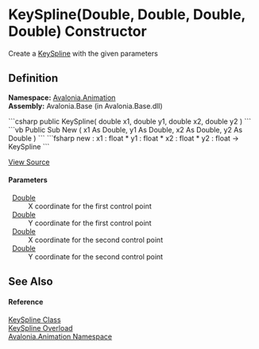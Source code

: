 # KeySpline(Double, Double, Double, Double) Constructor


Create a <a href="T_Avalonia_Animation_KeySpline">KeySpline</a> with the given parameters



## Definition
**Namespace:** <a href="N_Avalonia_Animation">Avalonia.Animation</a>  
**Assembly:** Avalonia.Base (in Avalonia.Base.dll)

<Tabs groupId="api-code-preview">
<TabItem value="csharp" label="C#">
```csharp
public KeySpline(
	double x1,
	double y1,
	double x2,
	double y2
)
```
</TabItem>
<TabItem value="vb" label="VB">
```vb
Public Sub New ( 
	x1 As Double,
	y1 As Double,
	x2 As Double,
	y2 As Double
)
```
</TabItem>
<TabItem value="fsharp" label="F#">
```fsharp
new : 
        x1 : float * 
        y1 : float * 
        x2 : float * 
        y2 : float -> KeySpline
```
</TabItem>
</Tabs>



<a href="https://github.com/AvaloniaUI/Avalonia/tree/master/src/Avalonia.Base/Animation/KeySpline.cs#L65" title="View the source code">View Source</a>



#### Parameters
<dl><dt>  <a href="https://learn.microsoft.com/dotnet/api/system.double" target="_blank" rel="noopener noreferrer">Double</a></dt><dd>X coordinate for the first control point</dd><dt>  <a href="https://learn.microsoft.com/dotnet/api/system.double" target="_blank" rel="noopener noreferrer">Double</a></dt><dd>Y coordinate for the first control point</dd><dt>  <a href="https://learn.microsoft.com/dotnet/api/system.double" target="_blank" rel="noopener noreferrer">Double</a></dt><dd>X coordinate for the second control point</dd><dt>  <a href="https://learn.microsoft.com/dotnet/api/system.double" target="_blank" rel="noopener noreferrer">Double</a></dt><dd>Y coordinate for the second control point</dd></dl>

## See Also


#### Reference
<a href="T_Avalonia_Animation_KeySpline">KeySpline Class</a>  
<a href="Overload_Avalonia_Animation_KeySpline__ctor">KeySpline Overload</a>  
<a href="N_Avalonia_Animation">Avalonia.Animation Namespace</a>  

